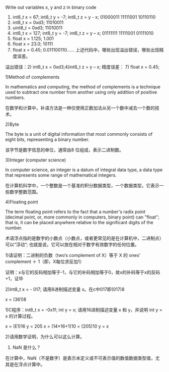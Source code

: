 Write out variables  x, y and z in binary code 
1) int8_t x = 67;  int8_t y = -7;   int8_t z = y - x; 01000011  11111001  10110110
2) int8_t x = 0xd3; 11010011
3) uint8_t = 0xd3;  11010011
4) int8_t x = 127;  int8_t y = -7;   int8_t z = y – x;  01111111  11111001 01111010
5) float x = 1.125;  1.001
6) float x = 23.0;   10111
7) float x = 0.45;   0.011100110……
上述代码中，哪些出现溢出错误，哪些出现精度误差。

溢出错误：2) int8_t x = 0xd3;4)int8_t z = y – x;
精度误差： 7) float x = 0.45; 

1)Method of complements 

In mathematics and computing, the method of complements is a technique used to subtract one number from another using only addition of positive numbers.

在数学和计算中，补语方法是一种仅使用正数加法从另一个数中减去一个数的技术。

2)Byte 

The byte is a unit of digital information that most commonly consists of eight bits, representing a binary number.

该字节是数字信息的单位，通常由8 位组成，表示二进制数。

3)Integer (computer science) 

In computer science, an integer is a datum of integral data type, a data type that represents some range of mathematical integers.

在计算机科学中，一个整数是一个基准的积分数据类型，一个数据类型，它表示一些数学整数范围。

4)Floating point

The term floating point refers to the fact that a number's radix point (decimal point, or, more commonly in computers, binary point) can "float"; that is, it can be placed anywhere relative to the significant digits of the number.

术语浮点指的是数字的小数点（小数点，或者更常见的是在计算机中，二进制点）可以“浮动”; 也就是说，它可以放在相对于数字有效数字的任何位置。


1)请证明：二进制的负数（two‘s complement of X）等于 X 的 ones’ complement  ＋ 1（即，X每位求反加1）

证明：x与它的反码相加等于-1，与它的补码相加等于0，故x的补码等于x的反码+1，证毕

2)Int8_t x = - 017; 请用8进制描述变量 x。在c中017即(017)8

x = (361)8

1)C程序：int8_t  x = -0x1f;  int y = x;  请用16进制描述变量 x 和 y，并说明 int y = x 的计算过程。

x = (E1)16  y = 205
x = (14*16+1)10 = (205)10
y = x

2)请用数学证明，为什么可以这么计算。




1)   NaN 是什么？

在计算中，NaN（不是数字）是表示未定义或不可表示值的数值数据类型值，尤其是在浮点计算中。

